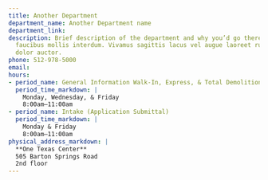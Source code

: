 ```yaml
---
title: Another Department
department_name: Another Department name
department_link:
description: Brief description of the department and why you’d go there. Maecenas
  faucibus mollis interdum. Vivamus sagittis lacus vel augue laoreet rutrum faucibus
  dolor auctor.
phone: 512-978-5000
email:
hours:
- period_name: General Information Walk-In, Express, & Total Demolition
  period_time_markdown: |
    Monday, Wednesday, & Friday
    8:00am–11:00am
- period_name: Intake (Application Submittal)
  period_time_markdown: |
    Monday & Friday
    8:00am–11:00am
physical_address_markdown: |
  **One Texas Center**
  505 Barton Springs Road
  2nd floor
---
```


